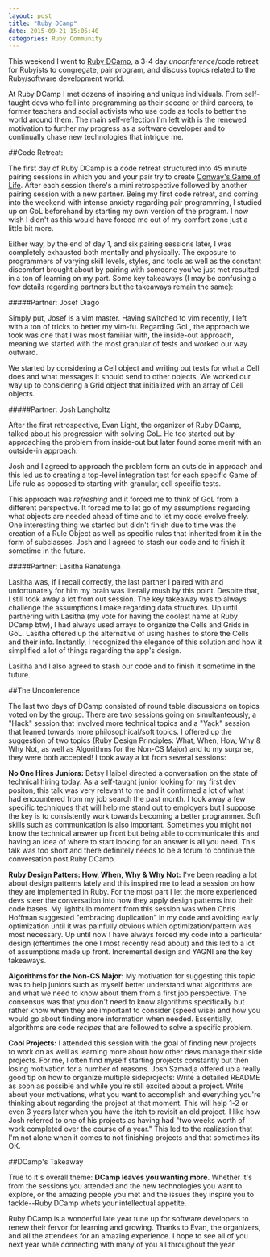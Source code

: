 ```yaml
---
layout: post
title: "Ruby DCamp"
date: 2015-09-21 15:05:40
categories: Ruby Community
---
```


This weekend I went to [Ruby DCamp](http://rubydcamp.org), a 3-4 day _unconference_/code retreat for Rubyists to congregate, pair program, and discuss topics related to the Ruby/software development world.

At Ruby DCamp I met dozens of inspiring and unique individuals. From self-taught devs who fell into programming as their second or third careers, to former teachers and social activists who use code as tools to better the world around them. The main self-reflection I'm left with is the renewed motivation to further my progress as a software developer and to continually chase new technologies that intrigue me.

##Code Retreat:

The first day of Ruby DCamp is a code retreat structured into 45 minute pairing sessions in which you and your pair try to create [Conway's Game of Life](https://en.wikipedia.org/wiki/Conway%27s_Game_of_Life). After each session there's a mini retrospective followed by another pairing session with a new partner. Being my first code retreat, and coming into the weekend with intense anxiety regarding pair programming, I studied up on GoL beforehand by starting my own version of the program. I now wish I didn't as this would have forced me out of my comfort zone just a little bit more.

Either way, by the end of day 1, and six pairing sessions later, I was completely exhausted both mentally and physically. The exposure to programmers of varying skill levels, styles, and tools as well as the constant discomfort brought about by pairing with someone you've just met resulted in a ton of learning on my part. Some key takeaways (I may be confusing a few details regarding partners but the takeaways remain the same):

#####Partner: Josef Diago

Simply put, Josef is a vim master. Having switched to vim recently, I left with a ton of tricks to better my vim-fu. Regarding GoL, the approach we took was one that I was most familiar with, the inside-out approach, meaning we started with the most granular of tests and worked our way outward.

We started by considering a Cell object and writing out tests for what a Cell does and what messages it should send to other objects. We worked our way up to considering a Grid object that initialized with an array of Cell objects. 

#####Partner: Josh Langholtz

After the first retrospective, Evan Light, the organizer of Ruby DCamp, talked about his progression with solving GoL. He too started out by approaching the problem from inside-out but later found some merit with an outside-in approach. 

Josh and I agreed to approach the problem form an outside in approach and this led us to creating a top-level integration test for each specific Game of Life rule as opposed to starting with granular, cell specific tests. 

This approach was _refreshing_ and it forced me to think of GoL from a different perspective. It forced me to let go of my assumptions regarding what objects are needed ahead of time and to let my code evolve freely. One interesting thing we started but didn't finish due to time was the creation of a Rule Object as well as specific rules that inherited from it in the form of subclasses. Josh and I agreed to stash our code and to finish it sometime in the future. 

#####Partner: Lasitha Ranatunga

Lasitha was, if I recall correctly, the last partner I paired with and unfortunately for him my brain was literally mush by this point. Despite that, I still took away a lot from out session. The key takeaway was to always challenge the assumptions I make regarding data structures. Up until partnering with Lasitha (my vote for having the coolest name at Ruby DCamp btw), I had always used arrays to organize the Cells and Grids in GoL. Lasitha offered up the alternative of using hashes to store the Cells and their info. Instantly, I recognized the elegance of this solution and how it simplified a lot of things regarding the app's design.

Lasitha and I also agreed to stash our code and to finish it sometime in the future.

##The Unconference

The last two days of DCamp consisted of round table discussions on topics voted on by the group. There are two sessions going on simultanteously, a "Hack" session that involved more technical topics and a "Yack" session that leaned towards more philosophical/soft topics. I offered up the suggestion of two topics (Ruby Design Principles: What, When, How, Why & Why Not, as well as Algorithms for the Non-CS Major) and to my surprise, they were both accepted! I took away a lot from several sessions: 

**No One Hires Juniors:** Betsy Haibel directed a conversation on the state of technical hiring today. As a self-taught junior looking for my first dev positon, this talk was very relevant to me and it confirmed a lot of what I had encountered from my job search the past month. I took away a few specific techniques that will help me stand out to employers but I suppose the key is to consistently work towards becoming a better programmer. Soft skills such as communication is also important. Sometimes you might not know the technical answer up front but being able to communicate this and having an idea of where to start looking for an answer is all you need. This talk was too short and there definitely needs to be a forum to continue the conversation post Ruby DCamp.

**Ruby Design Patters: How, When, Why & Why Not:** I've been reading a lot about design patterns lately and this inspired me to lead a session on how they are implemented in Ruby. For the most part I let the more experienced devs steer the conversation into how they apply design patterns into their code bases. My lightbulb moment from this session was when Chris Hoffman suggested "embracing duplication" in my code and avoiding early optimization until it was painfully obvious which optimization/pattern was most necessary. Up until now I have always forced my code into a particular design (oftentimes the one I most recently read about) and this led to a lot of assumptions made up front. Incremental design and YAGNI are the key takeaways. 

**Algorithms for the Non-CS Major:** My motivation for suggesting this topic was to help juniors such as myself better understand what algorithms are and what we need to know about them from a first job perspective. The consensus was that you don't need to know algorithms specifically but rather know when they are important to consider (speed wise) and how you would go about finding more information when needed. Essentially, algorithms are code _recipes_ that are followed to solve a specific problem.

**Cool Projects:** I attended this session with the goal of finding new projects to work on as well as learning more about how other devs manage their side projects. For me, I often find myself starting projects constantly but then losing motivation for a number of reasons. Josh Szmadja offered up a really good tip on how to organize multiple sideprojects: Write a detailed README as soon as possible and while you're still excited about a project. Write about your motivations, what you want to accomplish and everything you're thinking about regarding the project at that moment. This will help 1-2 or even 3 years later when you have the itch to revisit an old project. I like how Josh referred to one of his projects as having had "two weeks worth of work completed over the course of a year." This led to the realization that I'm not alone when it comes to not finishing projects and that sometimes its OK.

##DCamp's Takeaway

True to it's overall theme: **DCamp leaves you wanting more.** Whether it's from the sessions you attended and the new technologies you want to explore, or the amazing people you met and the issues they inspire you to tackle--Ruby DCamp whets your intellectual appetite.

Ruby DCamp is a wonderful late year tune up for software developers to renew their fervor for learning and growing. Thanks to Evan, the organizers, and all the attendees for an amazing experience. I hope to see all of you next year while connecting with many of you all throughout the year.




